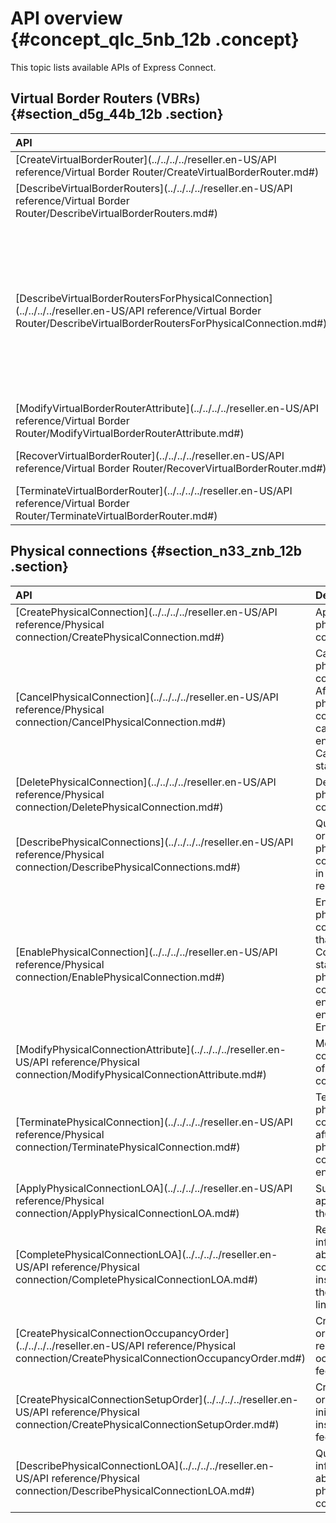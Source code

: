 # API overview {#concept_qlc_5nb_12b .concept}

This topic lists available APIs of Express Connect.

## Virtual Border Routers \(VBRs\) {#section_d5g_44b_12b .section}

|API|Description|
|:--|:----------|
|[CreateVirtualBorderRouter](../../../../reseller.en-US/API reference/Virtual Border Router/CreateVirtualBorderRouter.md#)|Creates a VBR.|
|[DescribeVirtualBorderRouters](../../../../reseller.en-US/API reference/Virtual Border Router/DescribeVirtualBorderRouters.md#)|Queries one or more VBRs.|
|[DescribeVirtualBorderRoutersForPhysicalConnection](../../../../reseller.en-US/API reference/Virtual Border Router/DescribeVirtualBorderRoutersForPhysicalConnection.md#)|Queries the VBRs associated with a physical connection, including the VBRs under the physical connection owner's account and other accounts.|
|[ModifyVirtualBorderRouterAttribute](../../../../reseller.en-US/API reference/Virtual Border Router/ModifyVirtualBorderRouterAttribute.md#)|Modifies the configurations of a VBR.|
|[RecoverVirtualBorderRouter](../../../../reseller.en-US/API reference/Virtual Border Router/RecoverVirtualBorderRouter.md#)|Recovers a VBR that is terminated.|
|[TerminateVirtualBorderRouter](../../../../reseller.en-US/API reference/Virtual Border Router/TerminateVirtualBorderRouter.md#)|Terminates a VBR.|

## Physical connections {#section_n33_znb_12b .section}

|API|Description|
|:--|:----------|
|[CreatePhysicalConnection](../../../../reseller.en-US/API reference/Physical connection/CreatePhysicalConnection.md#)|Applies for a physical connection.|
|[CancelPhysicalConnection](../../../../reseller.en-US/API reference/Physical connection/CancelPhysicalConnection.md#)|Cancels a physical connection. After a physical connection is cancelled, it enters the Canceled state.|
|[DeletePhysicalConnection](../../../../reseller.en-US/API reference/Physical connection/DeletePhysicalConnection.md#)|Deletes a physical connection.|
|[DescribePhysicalConnections](../../../../reseller.en-US/API reference/Physical connection/DescribePhysicalConnections.md#)|Queries one or more physical connections in a specified region.|
|[EnablePhysicalConnection](../../../../reseller.en-US/API reference/Physical connection/EnablePhysicalConnection.md#)|Enables a physical connection that is in the Confirmed state. After a physical connection is enabled, it enters the Enabled state.|
|[ModifyPhysicalConnectionAttribute](../../../../reseller.en-US/API reference/Physical connection/ModifyPhysicalConnectionAttribute.md#)|Modifies the configurations of a physical connection.|
|[TerminatePhysicalConnection](../../../../reseller.en-US/API reference/Physical connection/TerminatePhysicalConnection.md#)|Terminates a physical connection after the physical connection is enabled.|
|[ApplyPhysicalConnectionLOA](../../../../reseller.en-US/API reference/Physical connection/ApplyPhysicalConnectionLOA.md#)|Submits an application for the LOA.|
|[CompletePhysicalConnectionLOA](../../../../reseller.en-US/API reference/Physical connection/CompletePhysicalConnectionLOA.md#)|Reports information about the completed installation of the leased line.|
|[CreatePhysicalConnectionOccupancyOrder](../../../../reseller.en-US/API reference/Physical connection/CreatePhysicalConnectionOccupancyOrder.md#)|Creates an order for the resource occupation fee.|
|[CreatePhysicalConnectionSetupOrder](../../../../reseller.en-US/API reference/Physical connection/CreatePhysicalConnectionSetupOrder.md#)|Creates an order for the initial installation fee.|
|[DescribePhysicalConnectionLOA](../../../../reseller.en-US/API reference/Physical connection/DescribePhysicalConnectionLOA.md#)|Queries LOA information about a physical connection.|

